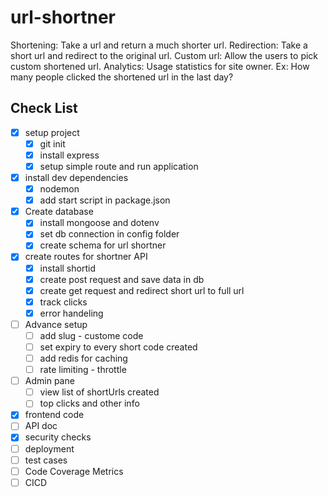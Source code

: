 # url-shortner

Shortening: Take a url and return a much shorter url.
Redirection: Take a short url and redirect to the original url.
Custom url: Allow the users to pick custom shortened url.
Analytics: Usage statistics for site owner.
Ex: How many people clicked the shortened url in the last day?

## Check List

- [x] setup project
  - [x] git init
  - [x] install express
  - [x] setup simple route and run application
- [x] install dev dependencies
  - [x] nodemon
  - [x] add start script in package.json
- [x] Create database
  - [x] install mongoose and dotenv
  - [x] set db connection in config folder
  - [x] create schema for url shortner
- [x] create routes for shortner API
  - [x] install shortid
  - [x] create post request and save data in db
  - [x] create get request and redirect short url to full url
  - [x] track clicks
  - [x] error handeling
- [ ] Advance setup
  - [ ] add slug - custome code
  - [ ] set expiry to every short code created
  - [ ] add redis for caching
  - [ ] rate limiting - throttle
- [ ] Admin pane
  - [ ] view list of shortUrls created
  - [ ] top clicks and other info
- [x] frontend code
- [ ] API doc
- [x] security checks
- [ ] deployment
- [ ] test cases
- [ ] Code Coverage Metrics
- [ ] CICD
